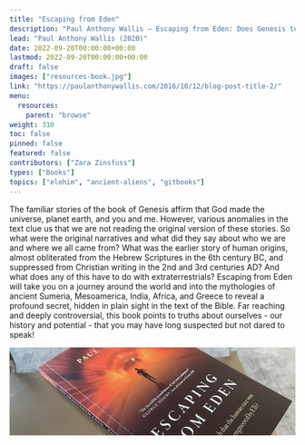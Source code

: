 ```yaml
---
title: "Escaping from Eden"
description: "Paul Anthony Wallis — Escaping from Eden: Does Genesis teach that the human race was created by God or engineered by ETs? (2020)"
lead: "Paul Anthony Wallis (2020)"
date: 2022-09-20T00:00:00+00:00
lastmod: 2022-09-20T00:00:00+00:00
draft: false
images: ["resources-book.jpg"]
link: "https://paulanthonywallis.com/2016/10/12/blog-post-title-2/"
menu:
  resources:
    parent: "browse"
weight: 310
toc: false
pinned: false
featured: false
contributors: ["Zara Zinsfuss"]
types: ["Books"]
topics: ["elohim", "ancient-aliens", "gitbooks"]
---
```


 The familiar stories of the book of Genesis affirm that God made the universe, planet earth, and you and me. However, various anomalies in the text clue us that we are not reading the original version of these stories. So what were the original narratives and what did they say about who we are and where we all came from? What was the earlier story of human origins, almost obliterated from the Hebrew Scriptures in the 6th century BC, and suppressed from Christian writing in the 2nd and 3rd centuries AD? And what does any of this have to do with extraterrestrials? Escaping from Eden will take you on a journey around the world and into the mythologies of ancient Sumeria, Mesoamerica, India, Africa, and Greece to reveal a profound secret, hidden in plain sight in the text of the Bible. Far reaching and deeply controversial, this book points to truths about ourselves - our history and potential - that you may have long suspected but not dared to speak!

 ![Image](images/escaping-from-eden-book.jpg "Escaping from Eden, 2020 — Paul Anthony Wallis")
